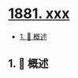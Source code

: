 # [1881. xxx](https://github.com/Tdahuyou/TNotes.leetcode/tree/main/notes/1881.%20xxx)

<!-- region:toc -->

- [1. 📝 概述](#1--概述)

<!-- endregion:toc -->

## 1. 📝 概述

